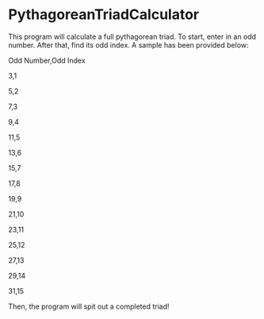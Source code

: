 # PythagoreanTriadCalculator
This program will calculate a full pythagorean triad.
To start, enter in an odd number.
After that, find its odd index. A sample has been provided below:

Odd Number,Odd Index

3,1

5,2

7,3

9,4

11,5

13,6

15,7

17,8

19,9

21,10

23,11

25,12

27,13

29,14

31,15


Then, the program will spit out a completed triad!
